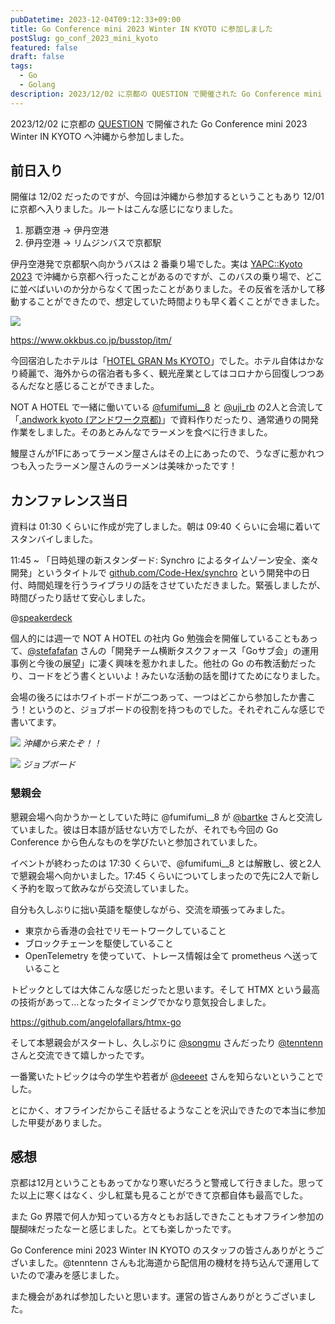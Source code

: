 ```yaml
---
pubDatetime: 2023-12-04T09:12:33+09:00
title: Go Conference mini 2023 Winter IN KYOTO に参加しました
postSlug: go_conf_2023_mini_kyoto
featured: false
draft: false
tags:
  - Go
  - Golang
description: 2023/12/02 に京都の QUESTION で開催された Go Conference mini 2023 Winter IN KYOTO へ沖縄から参加しました。そこでの感想を書きました。
---
```


2023/12/02 に京都の [QUESTION](https://goo.gl/maps/3t2BFHrQMaLEtyHU7) で開催された Go Conference mini 2023 Winter IN KYOTO へ沖縄から参加しました。

## 前日入り

開催は 12/02 だったのですが、今回は沖縄から参加するということもあり 12/01 に京都へ入りました。ルートはこんな感じになりました。

1. 那覇空港 → 伊丹空港
2. 伊丹空港 → リムジンバスで京都駅

伊丹空港発で京都駅へ向かうバスは 2 番乗り場でした。実は [YAPC::Kyoto 2023](https://yapcjapan.org/2023kyoto/) で沖縄から京都へ行ったことがあるのですが、このバスの乗り場で、どこに並べばいいのか分からなくて困ったことがありました。その反省を活かして移動することができたので、想定していた時間よりも早く着くことができました。

![](https://storage.googleapis.com/zenn-user-upload/187a0895adf1-20231202.png)

https://www.okkbus.co.jp/busstop/itm/

今回宿泊したホテルは「[HOTEL GRAN Ms KYOTO](https://maps.app.goo.gl/uAZpdD2kAXq925jT9)」でした。ホテル自体はかなり綺麗で、海外からの宿泊者も多く、観光産業としてはコロナから回復しつつあるんだなと感じることができました。

NOT A HOTEL で一緒に働いている [@fumifumi\_\_8](https://twitter.com/fumifumi__8) と [@uji_rb](https://twitter.com/uji_rb) の2人と合流して「[.andwork kyoto (アンドワーク京都)](https://maps.app.goo.gl/ZXf2ASN3e5Nyfnph6)」で資料作りだったり、通常通りの開発作業をしました。そのあとみんなでラーメンを食べに行きました。

鰻屋さんが1Fにあってラーメン屋さんはその上にあったので、うなぎに惹かれつつも入ったラーメン屋さんのラーメンは美味かったです！

## カンファレンス当日

資料は 01:30 くらいに作成が完了しました。朝は 09:40 くらいに会場に着いてスタンバイしました。

11:45 ~ 「日時処理の新スタンダード: Synchro によるタイムゾーン安全、楽々開発」というタイトルで [github.com/Code-Hex/synchro](https://github.com/Code-Hex/synchro) という開発中の日付、時間処理を行うライブラリの話をさせていただきました。緊張しましたが、時間ぴったり話せて安心しました。

@[speakerdeck](80a3c77ea9c147ec85a8985788e08e8a)

個人的には週一で NOT A HOTEL の社内 Go 勉強会を開催していることもあって、[@stefafafan](https://twitter.com/stefafafan) さんの「開発チーム横断タスクフォース「Goサブ会」の運用事例と今後の展望」に凄く興味を惹かれました。他社の Go の布教活動だったり、コードをどう書くといいよ！みたいな活動の話を聞けてためになりました。

会場の後ろにはホワイトボードが二つあって、一つはどこから参加したか書こう！というのと、ジョブボードの役割を持つものでした。それぞれこんな感じで書いてます。

![](https://storage.googleapis.com/zenn-user-upload/2e37dd0ad2bd-20231202.png)
_沖縄から来たぞ！！_

![](https://storage.googleapis.com/zenn-user-upload/2c963681cc3f-20231202.png)
_ジョブボード_

### 懇親会

懇親会場へ向かうかーとしていた時に @fumifumi\_\_8 が [@bartke](https://github.com/bartke) さんと交流していました。彼は日本語が話せない方でしたが、それでも今回の Go Conference から色んなものを学びたいと参加されていました。

イベントが終わったのは 17:30 くらいで、@fumifumi\_\_8 とは解散し、彼と2人で懇親会場へ向かいました。17:45 くらいについてしまったので先に2人で新しく予約を取って飲みながら交流していました。

自分も久しぶりに拙い英語を駆使しながら、交流を頑張ってみました。

- 東京から香港の会社でリモートワークしていること
- ブロックチェーンを駆使していること
- OpenTelemetry を使っていて、トレース情報は全て prometheus へ送っていること

トピックとしては大体こんな感じだったと思います。そして HTMX という最高の技術があって...となったタイミングでかなり意気投合しました。

https://github.com/angelofallars/htmx-go

そして本懇親会がスタートし、久しぶりに [@songmu](https://twitter.com/songmu) さんだったり [@tenntenn](https://twitter.com/tenntenn) さんと交流できて嬉しかったです。

一番驚いたトピックは今の学生や若者が [@deeeet](https://twitter.com/deeeet) さんを知らないということでした。

とにかく、オフラインだからこそ話せるようなことを沢山できたので本当に参加した甲斐がありました。

## 感想

京都は12月ということもあってかなり寒いだろうと警戒して行きました。思ってた以上に寒くはなく、少し紅葉も見ることができて京都自体も最高でした。

また Go 界隈で何人か知っている方々ともお話しできたこともオフライン参加の醍醐味だったなーと感じました。とても楽しかったです。

Go Conference mini 2023 Winter IN KYOTO のスタッフの皆さんありがとうございました。@tenntenn さんも北海道から配信用の機材を持ち込んで運用していたので凄みを感じました。

また機会があれば参加したいと思います。運営の皆さんありがとうございました。
